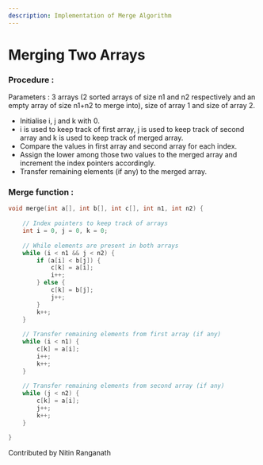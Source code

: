 ```yaml
---
description: Implementation of Merge Algorithm
---
```


# Merging Two Arrays

### Procedure :

Parameters : 3 arrays \(2 sorted arrays of size n1 and n2 respectively and an empty array of size n1+n2 to merge into\), size of array 1 and size of array 2.

* Initialise i, j and k with 0.
* i is used to keep track of first array, j is used to keep track of second array and k is used to keep track of merged array.
* Compare the values in first array and second array for each index. 
* Assign the lower among those two values to the merged array and increment the index pointers accordingly.
* Transfer remaining elements \(if any\) to the merged array.

### Merge function :

```c
void merge(int a[], int b[], int c[], int n1, int n2) {
    
    // Index pointers to keep track of arrays
    int i = 0, j = 0, k = 0;
    
    // While elements are present in both arrays
    while (i < n1 && j < n2) {
        if (a[i] < b[j]) {
            c[k] = a[i];
            i++;
        } else {
            c[k] = b[j];
            j++;
        }
        k++;
    }
    
    // Transfer remaining elements from first array (if any)
    while (i < n1) {
        c[k] = a[i];
        i++;
        k++;
    }
    
    // Transfer remaining elements from second array (if any)
    while (j < n2) {
        c[k] = a[i];
        j++;
        k++;
    }

}
```

Contributed by Nitin Ranganath

